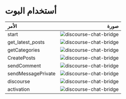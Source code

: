 # أستخدام البوت

|  الأمر  | صورة|
|:--------------|-----------------:|
|start | ![discourse-chat-bridge](16.jpg) |
|get_latest_posts | ![discourse-chat-bridge](6.jpg) |
|getCategories | ![discourse-chat-bridge](3.jpg) |
|CreatePosts | ![discourse-chat-bridge](2.jpg) |
|sendComment | ![discourse-chat-bridge](5.jpg) |
|sendMessagePrivate | ![discourse-chat-bridge](4.jpg) |
|discourse | ![discourse-chat-bridge](1.jpg) |
|activation | ![discourse-chat-bridge](7.jpg) |